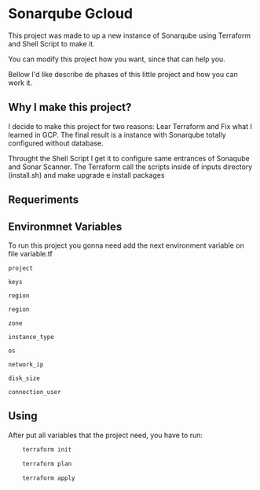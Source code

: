 # Sonarqube Gcloud

This project was made to up a new instance of Sonarqube using Terraform and Shell Script to make it. 

You can modify this project how you want, since that can help you. 

Bellow I'd like describe de phases of this little project and how you can work it.

## Why I make this project?

I decide to make this project  for two reasons: Lear Terraform and Fix what I learned in GCP.
The final result is a instance with Sonarqube totally configured without database. 

Throught the Shell Script I get it to configure same entrances of Sonaqube and Sonar Scanner.
The Terraform call the scripts inside of inputs directory (install.sh) and make upgrade e install packages

## Requeriments




## Environmnet Variables

To run this project you gonna need add the next environment variable on file variable.tf

`project`

`keys`

`region` 

`region`

`zone`

`instance_type`

`os`

`network_ip`

`disk_size`

`connection_user`


## Using

After put all variables that the project need, you have to run:

```bash
    terraform init
```
```bash
    terraform plan
```
```bash
    terraform apply
```







